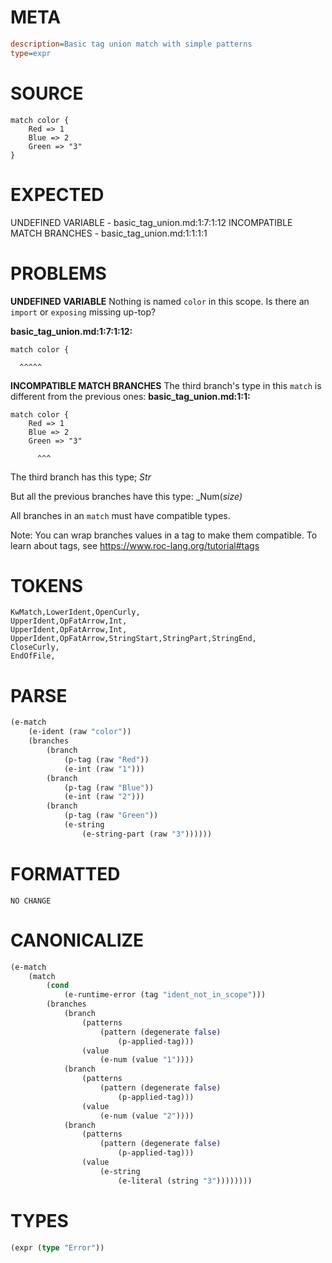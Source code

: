 # META
~~~ini
description=Basic tag union match with simple patterns
type=expr
~~~
# SOURCE
~~~roc
match color {
	Red => 1
	Blue => 2
	Green => "3"
}
~~~
# EXPECTED
UNDEFINED VARIABLE - basic_tag_union.md:1:7:1:12
INCOMPATIBLE MATCH BRANCHES - basic_tag_union.md:1:1:1:1
# PROBLEMS
**UNDEFINED VARIABLE**
Nothing is named `color` in this scope.
Is there an `import` or `exposing` missing up-top?

**basic_tag_union.md:1:7:1:12:**
```roc
match color {
```
      ^^^^^


**INCOMPATIBLE MATCH BRANCHES**
The third branch's type in this `match` is different from the previous ones:
**basic_tag_union.md:1:1:**
```roc
match color {
	Red => 1
	Blue => 2
	Green => "3"
```
          ^^^

The third branch has this type;
    _Str_

But all the previous branches have this type:
    _Num(_size)_

All branches in an `match` must have compatible types.

Note: You can wrap branches values in a tag to make them compatible.
To learn about tags, see <https://www.roc-lang.org/tutorial#tags>

# TOKENS
~~~zig
KwMatch,LowerIdent,OpenCurly,
UpperIdent,OpFatArrow,Int,
UpperIdent,OpFatArrow,Int,
UpperIdent,OpFatArrow,StringStart,StringPart,StringEnd,
CloseCurly,
EndOfFile,
~~~
# PARSE
~~~clojure
(e-match
	(e-ident (raw "color"))
	(branches
		(branch
			(p-tag (raw "Red"))
			(e-int (raw "1")))
		(branch
			(p-tag (raw "Blue"))
			(e-int (raw "2")))
		(branch
			(p-tag (raw "Green"))
			(e-string
				(e-string-part (raw "3"))))))
~~~
# FORMATTED
~~~roc
NO CHANGE
~~~
# CANONICALIZE
~~~clojure
(e-match
	(match
		(cond
			(e-runtime-error (tag "ident_not_in_scope")))
		(branches
			(branch
				(patterns
					(pattern (degenerate false)
						(p-applied-tag)))
				(value
					(e-num (value "1"))))
			(branch
				(patterns
					(pattern (degenerate false)
						(p-applied-tag)))
				(value
					(e-num (value "2"))))
			(branch
				(patterns
					(pattern (degenerate false)
						(p-applied-tag)))
				(value
					(e-string
						(e-literal (string "3"))))))))
~~~
# TYPES
~~~clojure
(expr (type "Error"))
~~~
